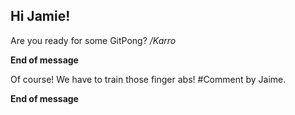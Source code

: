 ## Hi Jamie!

Are you ready for some GitPong? */Karro*


**End of message**

Of course! We have to train those finger abs! #Comment by Jaime.

**End of message**
